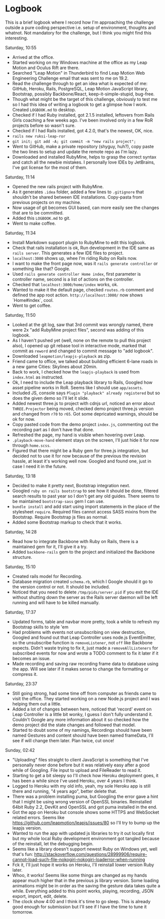 Logbook
=======

This is a brief logbook where I record how I'm approaching the challenge
outside a pure coding perspective i.e. setup of environment, thoughts
and whatnot. Not mandatory for the challenge, but I think you might find
this interesting.

Saturday, 10:55
- Arrived at the office.
- Started working on my Windows machine at the office as my Leap Motion and
  Oculus Rift are there.
- Searched "Leap Motion" in Thunderbird to find Leap Motion Web Engineering
  Challenge email that was sent to me on 19.2.
- Read the challenge through to get an idea what is expected of me:
  GitHub, Heroku, Rails, PostgreSQL, Leap Motion JavaScript library, Bootstrap,
  possibly Backbone/React, keep-it-simple-stupid, bug-free.
- Though what might be the target of this challenge, obviously to test me
  so I had this idea of writing a logbook to get a glimpse how I work.
  Created `LOGBOOK.md` to desktop.
- Checked if I had Ruby installed, got 2.1.5 installed, leftovers from
  Rails Girls coaching a few weeks ago. I've been involved only in a few
  RoR projects before so wasn't sure.
- Checked if I had Rails installed, got 4.2.0, that's the newest, OK, nice.
- `rails new ruksi-leap-ror`
- `git init; git add -A; git commit -m "new rails project";`
- Went to GitHub, make a private repository (shyguy, huh?), copy paste
  the two lines to setup and update the remote repo as I'm lazy.
- Downloaded and installed RubyMine, helps to grasp the correct syntax
  and catch all the newbie mistakes. I personally love IDEs by JetBrains,
  I've got license for the most of them.

Saturday, 11:14
- Opened the new rails project with RubyMine.
- As it generates `.idea` folder, added a few lines to `.gitignore`
  that shouldn't be shared between IDE installations. Copy-pasta from
  previous projects on my machine.
- Now usage of git becomes GUI based, can more easily see the
  changes that are to be committed.
- Added this `LOGBOOK.md` to git.
- Went to make coffee.

Saturday, 11:34
- Install Markdown support plugin to RubyMine to edit this logbook.
- Check that rails installation is ok, Run development in the IDE same as `rails server`.
  This generates a few IDE files to project.
- `localhost:3000` shows up, whee I'm riding Ruby on Rails now.
- I want to make the front page now, was it `rails generate controller` or something like that? Google.
- Used `rails generate controller Home index`, first parameter is controller name, second is a list of actions
  on the controller.
- Checked that `localhost:3000/home/index` works, ok.
- Wanted to make it the default page, checked `routes.rb` comment and defined the app root action.
  `http://localhost:3000/` now shows ´Home#index´, cool.
- Went to get coffee.

Saturday, 11:50
- Looked at the git log, saw that 3rd commit was wrongly named, there were 2x "add RubyMine project files",
  second was adding of this logbook.
- As I haven't pushed yet (well, none on the remote to pull this project also), I opened up git rebase tool in
  interactive mode, marked that commit as `reword` and changed to commit message to "add logbook".
- Downloaded `leapmotion/leapjs-playback` as zip.
- Friend came to office, we talked about building efficient 6-lane roads in a new game Cities: Skylines about 20min.
- Back to work, I checked how the `leapjs-playback` is used from `index.html` as instructed.
- Ok, I need to include the Leap playback library to Rails, Googled how asset pipeline works in RoR.
  Seems like I should use `app/assets`.
- Included JS, console says `Plugin "playback" already registered` but so does the given demo so I'll let it slide.
- Added newest three.js to project with cdnjs url, noticed an error about `THREE.Projector` being moved, checked
  demo project three.js version and changed from `r70` to `r65`. Got some depricated warnings, should be ok for now.
- Copy pasted code from the demo project `index.js`, commenting out the recording part as I don't have that done.
- Refreshed the page, my hand is visible when hovering over Leap.
- `.playback-move-hand` element stays on the screen, I'll just hide it for now through `home.scss`.
- Figured that there might be a Ruby gem for three.js integration, but decided not to use it for now because of
  the previous the revision hassle, at least it's working well now. Googled and found one, just in case
  I need it in the future.

Saturday, 13:18
- Decided to make it pretty next, Bootstrap integration next.
- Googled `ruby on rails bootstrap` to see how it should be done, filtered search results to past year so I don't
  get any old guides. There seems to be maintained `bootstrap-sass` gem I can use.
- `bundle install` and add start using import statements in the place of the stylesheet `require`. Required files
  cannot access SASS mixins from the Bootstrap. Require Bootstrap js files as normal.
- Added some Bootstrap markup to check that it works.

Saturday, 14:28
- Read how to integrate Backbone with Ruby on Rails, there is a maintained gem for it, I'll give it a try.
- Added `backbone-rails` gem to the project and initialized the Backbone structure.

Saturday, 15:10
- Created rails model for Recording.
- Database migration created `schema.rb`, which I Google should it go to the version control or not.
  It should be included.
- Noticed that you need to delete `/tmp/pids/server.pid` if you exit the IDE without shutting down the server
  as the Rails server daemon will be left running and will have to be killed manually.

Saturday, 17:37
- Updated forms, table and navbar more pretty, took a while to refresh my Bootstrap skills to style 'em
- Had problems with events not unsubscribing on view destruction, Googled and found out that Leap Controller
  uses node.js EventEmitter, so the unsubscribe function is `removeListener`, not `off` like Backbone expects.
  Didn't waste trying to fix it, just made a `removeAllListeners` for subscribed events for now and wrote a
  TODO comment to fix it later if it becomes an issue.
- Made recording and saving raw recording frame data to database using the app. Will see later if it makes sense
  to change the formatting or compress it.

Saturday, 23:37
- Still going strong, had some time off from computer as friends came to visit the office. They
  started working on a new Node.js project and I was helping them out a little.
- Added a lot of changes between here, noticed that 'record' event on Leap Controller is a little bit wonky,
  I guess I don't fully understand it. Couldn't Google any more information about it so checked how the demo project
  did the state changes and followed that model.
- Started to doubt some of my namings, Recordings should have been named Gestures and content should have been named
  frameData, I'll see if will change them later. Plan twice, cut once!

Sunday, 02:42
- "Uploading" files straight to client JavaScript is something that I've personally never done before but
  it was relatively easy after a good while of Googling. File input to upload and FileReader to read it.
- Starting to get a bit sleepy so I'll check how Heroku deployment goes, it has been a while since I've used Heroku,
  over 4 years I think.
- Logged to Heroku with my old info, yeah, my sole Heroku app is still there and running, "4 years ago", better
  delete that.
- There was a problem installing puma, but Googling the error gave a hint that I might be using wrong version of
  OpenSSL binaries. Reinstalled 64bit Ruby 2.2, DevKit and OpenSSL and got puma installed in the end.
- Got the app on Heroku but console shows some HTTPS and WebSocket related errors.
  Seems like https://github.com/leapmotion/leapjs/issues/80 so I'll try to bump up the leapjs version.
- Wanted to run the app with updated js libraries to try it out locally first but my whole local Ruby development
  environment got tangled because of the reinstall, let the debugging begin.
- Seems like a library doesn't support newest Ruby on Windows yet, well that's fun:
  http://stackoverflow.com/questions/28999906/require-cannot-load-such-file-nokogiri-nokogiri-loaderror-when-running
- Fck it, I'll just hope it works on Heroku, I'll reinstall lower version Ruby later.
- Whoo, it works! Seems like some things are changed as my hands appear much higher that in the previous
  js library version. Some loading animations might be in order as the saving the gesture data takes quite a while.
  Everything added to this point works, playing, recording, JSON export, import, edit, delete.
- The clock show 4:00 and I think it's time to go sleep. This is already good enough for submission but I'll
  see if I have the time to tune it tomorrow.